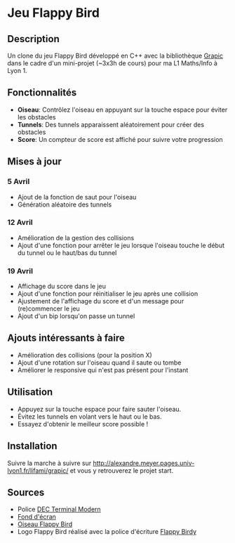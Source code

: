 # Jeu Flappy Bird

## Description

Un clone du jeu Flappy Bird développé en C++ avec la bibliothèque [Grapic](https://github.com/ucacaxm/grapic/) dans le cadre d'un mini-projet (~3x3h de cours) pour ma L1 Maths/Info à Lyon 1.

## Fonctionnalités

- **Oiseau**: Contrôlez l'oiseau en appuyant sur la touche espace pour éviter les obstacles
- **Tunnels**: Des tunnels apparaissent aléatoirement pour créer des obstacles
- **Score**: Un compteur de score est affiché pour suivre votre progression

## Mises à jour

### 5 Avril

- Ajout de la fonction de saut pour l'oiseau
- Génération aléatoire des tunnels

### 12 Avril

- Amélioration de la gestion des collisions
- Ajout d'une fonction pour arrêter le jeu lorsque l'oiseau touche le début du tunnel ou le haut/bas du tunnel

### 19 Avril

- Affichage du score dans le jeu
- Ajout d'une fonction pour réinitialiser le jeu après une collision
- Ajustement de l'affichage du score et d'un message pour (re)commencer le jeu
- Ajout d'un bip lorsqu'on passe un tunnel

## Ajouts intéressants à faire

- Amélioration des collisions (pour la position X)
- Ajout d'une rotation sur l'oiseau quand il saute ou tombe
- Améliorer le responsive qui n'est pas présent pour l'instant


## Utilisation

- Appuyez sur la touche espace pour faire sauter l'oiseau.
- Évitez les tunnels en volant vers le haut ou le bas.
- Essayez d'obtenir le meilleur score possible !

## Installation
Suivre la marche à suivre sur http://alexandre.meyer.pages.univ-lyon1.fr/lifami/grapic/ et vous y retrouverez le projet start.

## Sources

- Police [DEC Terminal Modern](https://www.dafont.com/dec-terminal-modern.font)
- [Fond d'écran](https://www.desktopbackground.org/wallpaper/flappy-generator-plus-create-your-own-flappy-bird-game-799254)
- [Oiseau Flappy Bird](https://ru.pinterest.com/pin/download-logo-pic-bird-flappy-free-transparent-image-hq-hq-png-image--985514330935276310/)
- Logo Flappy Bird réalisé avec la police d'écriture [Flappy Birdy](https://www.dafont.com/flappybirdy.font)
